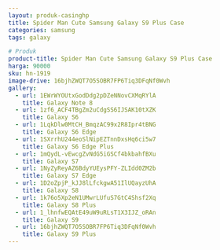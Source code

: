 ```yaml
---
layout: produk-casinghp
title: Spider Man Cute Samsung Galaxy S9 Plus Case
categories: samsung
tags: galaxy

# Produk
product-title: Spider Man Cute Samsung Galaxy S9 Plus Case
harga: 90000
sku: hn-1919
image-drive: 16bjhZWQT7O5SOBR7FP6Tiq3DFqNf0Wvh
gallery:
  - url: 1EWrWYOUtxGodDdg2pDZeNNovCXMqRYlA
    title: Galaxy Note 8
  - url: 1zf6_ACF4TBgZm2uCdgSS6IJSAK10tXZK
    title: Galaxy S6
  - url: 1LqkDlw0MtCH_BmqzAC99x2R8Ipr4tBNG
    title: Galaxy S6 Edge
  - url: 1SXrrhU244eoSlNipEZTnnDxsHq6ci5w7
    title: Galaxy S6 Edge Plus
  - url: 1mQydL-vEwcgZvNdG5iGSCf4bkbahfBXu
    title: Galaxy S7
  - url: 1NyZyReyAZ6BdyYUEysPFY-ZLIdd0ZM2b
    title: Galaxy S7 Edge
  - url: 1D2oZpjP_kJJ8lLfckgwA51IlUQayzUhA
    title: Galaxy S8
  - url: 1k76o5Xp2eN1UMwrLUfuS7GtC4Shsf2Xq
    title: Galaxy S8 Plus
  - url: 1_lhnfwEQAtE49uW9uRLsT1X3IJZ_oRAn
    title: Galaxy S9
  - url: 16bjhZWQT7O5SOBR7FP6Tiq3DFqNf0Wvh
    title: Galaxy S9 Plus
---
```

